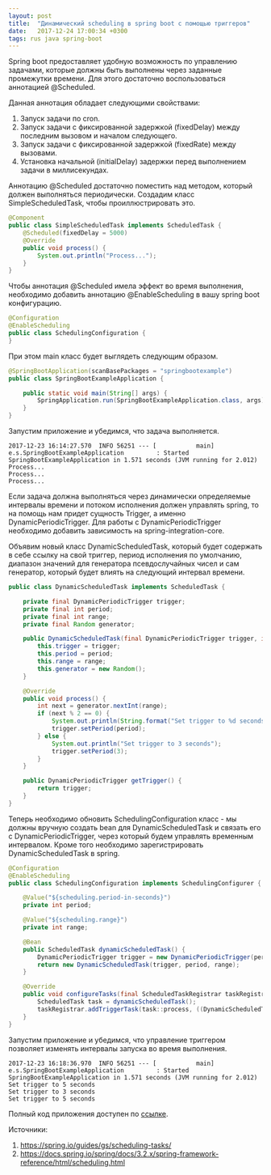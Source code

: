 ```yaml
---
layout: post
title:  "Динамический scheduling в spring boot с помощью триггеров"
date:   2017-12-24 17:00:34 +0300
tags: rus java spring-boot
---
```

Spring boot предоставляет удобную возможность по управлению задачами, которые должны быть выполнены через заданные промежутки времени. Для этого достаточно воспользоваться аннотацией @Scheduled.

Данная аннотация обладает следующими свойствами:
1. Запуск задачи по cron.
2. Запуск задачи с фиксированной задержкой (fixedDelay) между последним вызовом и началом следующего.
3. Запуск задачи с фиксированной задержкой (fixedRate) между вызовами.
4. Установка начальной (initialDelay) задержки перед выполнением задачи в миллисекундах.

Аннотацию @Scheduled достаточно поместить над методом, который должен выполняться периодически. Создадим класс SimpleScheduledTask, чтобы проиллюстрировать это.
``` java
@Component
public class SimpleScheduledTask implements ScheduledTask {
    @Scheduled(fixedDelay = 5000)
    @Override
    public void process() {
        System.out.println("Process...");
    }
}
```
Чтобы аннотация @Scheduled имела эффект во время выполнения, необходимо добавить аннотацию @EnableScheduling в вашу spring boot конфигурацию.
``` java
@Configuration
@EnableScheduling
public class SchedulingConfiguration {
}
```
При этом main класс будет выглядеть следующим образом.
``` java
@SpringBootApplication(scanBasePackages = "springbootexample")
public class SpringBootExampleApplication {

	public static void main(String[] args) {
		SpringApplication.run(SpringBootExampleApplication.class, args);
	}
}
```
Запустим приложение и убедимся, что задача выполняется.
```
2017-12-23 16:14:27.570  INFO 56251 --- [           main] e.s.SpringBootExampleApplication         : Started SpringBootExampleApplication in 1.571 seconds (JVM running for 2.012)
Process...
Process...
Process...
```
Если задача должна выполняться через динамически определяемые интервалы времени и потоком исполнения должен управлять spring, то на помощь нам придет сущность Trigger, а именно DynamicPeriodicTrigger. Для работы с DynamicPeriodicTrigger необходимо добавить зависимость на spring-integration-core.

Объявим новый класс DynamicScheduledTask, который будет содержать в себе ссылку на свой триггер, период исполнения по умолчанию, диапазон значений для генератора псевдослучайных чисел и сам генератор, который будет влиять на следующий интервал времени.
``` java
public class DynamicScheduledTask implements ScheduledTask {

    private final DynamicPeriodicTrigger trigger;
    private final int period;
    private final int range;
    private final Random generator;

    public DynamicScheduledTask(final DynamicPeriodicTrigger trigger, int period, int range) {
        this.trigger = trigger;
        this.period = period;
        this.range = range;
        this.generator = new Random();
    }

    @Override
    public void process() {
        int next = generator.nextInt(range);
        if (next % 2 == 0) {
            System.out.println(String.format("Set trigger to %d seconds", period));
            trigger.setPeriod(period);
        } else {
            System.out.println("Set trigger to 3 seconds");
            trigger.setPeriod(3);
        }
    }

    public DynamicPeriodicTrigger getTrigger() {
        return trigger;
    }
}
```
Теперь необходимо обновить SchedulingConfiguration класс - мы должны вручную создать bean для DynamicScheduledTask и связать его с DynamicPeriodicTrigger, через который будем управлять временным интервалом.
Кроме того необходимо зарегистрировать DynamicScheduledTask в spring.
``` java
@Configuration
@EnableScheduling
public class SchedulingConfiguration implements SchedulingConfigurer {

    @Value("${scheduling.period-in-seconds}")
    private int period;

    @Value("${scheduling.range}")
    private int range;

    @Bean
    public ScheduledTask dynamicScheduledTask() {
        DynamicPeriodicTrigger trigger = new DynamicPeriodicTrigger(period, TimeUnit.SECONDS);
        return new DynamicScheduledTask(trigger, period, range);
    }

    @Override
    public void configureTasks(final ScheduledTaskRegistrar taskRegistrar) {
        ScheduledTask task = dynamicScheduledTask();
        taskRegistrar.addTriggerTask(task::process, ((DynamicScheduledTask) task).getTrigger());
    }
}
```
Запустим приложение и убедимся, что управление триггером позволяет изменять интервалы запуска во время выполнения. 
```
2017-12-23 16:18:36.970  INFO 56251 --- [           main] e.s.SpringBootExampleApplication         : Started SpringBootExampleApplication in 1.571 seconds (JVM running for 2.012)
Set trigger to 5 seconds
Set trigger to 3 seconds
Set trigger to 5 seconds
``` 
Полный код приложения доступен по [ссылке](https://github.com/burnout171/spring-boot-example).

Источники:
1. <https://spring.io/guides/gs/scheduling-tasks/>
2. <https://docs.spring.io/spring/docs/3.2.x/spring-framework-reference/html/scheduling.html>